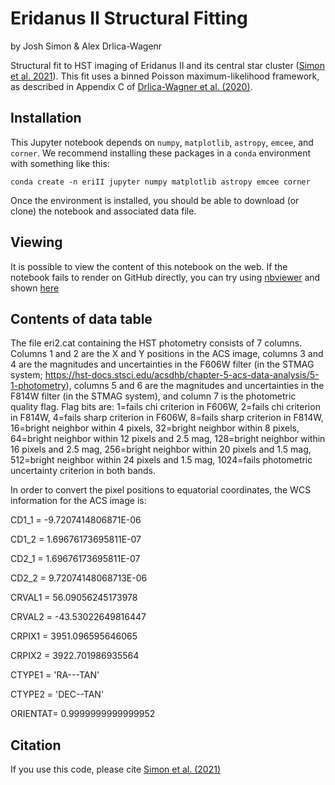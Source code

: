 # Eridanus II Structural Fitting

by Josh Simon & Alex Drlica-Wagenr

Structural fit to HST imaging of Eridanus II and its central star cluster ([Simon et al. 2021](https://arxiv.org/abs/2012.00043)). This fit uses a binned Poisson maximum-likelihood framework, as described in Appendix C of [Drlica-Wagner et al. (2020)](https://arxiv.org/abs/1912.03302).

## Installation

This Jupyter notebook depends on `numpy`, `matplotlib`, `astropy`, `emcee`, and `corner`. We recommend installing these packages in a `conda` environment with something like this:

```
conda create -n eriII jupyter numpy matplotlib astropy emcee corner
```

Once the environment is installed, you should be able to download (or clone) the notebook and associated data file.

## Viewing

It is possible to view the content of this notebook on the web. If the notebook fails to render on GitHub directly, you can try using [nbviewer](https://nbviewer.jupyter.org/) and shown [here](https://nbviewer.jupyter.org/github/jsimonastro/EriII-structural-fitting/blob/main/mcmc_structural_fit_eri2_final.ipynb)

## Contents of data table

The file eri2.cat containing the HST photometry consists of 7 columns.  Columns 1 and 2 are the X and Y positions in the ACS image, columns 3 and 4 are the magnitudes and uncertainties in the F606W filter (in the STMAG system; https://hst-docs.stsci.edu/acsdhb/chapter-5-acs-data-analysis/5-1-photometry), columns 5 and 6 are the magnitudes and uncertainties in the F814W filter (in the STMAG system), and column 7 is the photometric quality flag.  Flag bits are: 1=fails chi criterion in F606W, 2=fails chi criterion in F814W, 4=fails sharp criterion in F606W, 8=fails sharp criterion in F814W, 16=bright neighbor within 4 pixels, 32=bright neighbor within 8 pixels, 64=bright neighbor within 12 pixels and 2.5 mag, 128=bright neighbor within 16 pixels and 2.5 mag, 256=bright neighbor within 20 pixels and 1.5 mag, 512=bright neighbor within 24 pixels and 1.5 mag, 1024=fails photometric uncertainty criterion in both bands.

In order to convert the pixel positions to equatorial coordinates, the WCS information for the ACS image is:

CD1_1   = -9.7207414806871E-06

CD1_2   = 1.69676173695811E-07

CD2_1   = 1.69676173695811E-07

CD2_2   = 9.72074148068713E-06

CRVAL1  =    56.09056245173978

CRVAL2  =   -43.53022649816447

CRPIX1  =    3951.096595646065

CRPIX2  =    3922.701986935564

CTYPE1  = 'RA---TAN'

CTYPE2  = 'DEC--TAN'

ORIENTAT=   0.9999999999999952                                                  

## Citation

If you use this code, please cite [Simon et al. (2021)](https://arxiv.org/abs/2012.00043)
